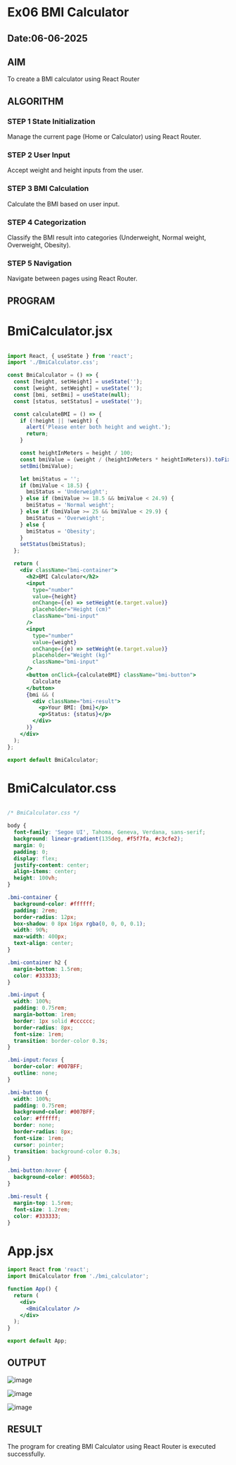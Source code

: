 # Ex06 BMI Calculator
## Date:06-06-2025

## AIM
To create a BMI calculator using React Router 

## ALGORITHM
### STEP 1 State Initialization
Manage the current page (Home or Calculator) using React Router.

### STEP 2 User Input
Accept weight and height inputs from the user.

### STEP 3 BMI Calculation
Calculate the BMI based on user input.

### STEP 4 Categorization
Classify the BMI result into categories (Underweight, Normal weight, Overweight, Obesity).

### STEP 5 Navigation
Navigate between pages using React Router.

## PROGRAM
# BmiCalculator.jsx
```jsx

import React, { useState } from 'react';
import './BmiCalculator.css';

const BmiCalculator = () => {
  const [height, setHeight] = useState('');
  const [weight, setWeight] = useState('');
  const [bmi, setBmi] = useState(null);
  const [status, setStatus] = useState('');

  const calculateBMI = () => {
    if (!height || !weight) {
      alert('Please enter both height and weight.');
      return;
    }

    const heightInMeters = height / 100;
    const bmiValue = (weight / (heightInMeters * heightInMeters)).toFixed(2);
    setBmi(bmiValue);

    let bmiStatus = '';
    if (bmiValue < 18.5) {
      bmiStatus = 'Underweight';
    } else if (bmiValue >= 18.5 && bmiValue < 24.9) {
      bmiStatus = 'Normal weight';
    } else if (bmiValue >= 25 && bmiValue < 29.9) {
      bmiStatus = 'Overweight';
    } else {
      bmiStatus = 'Obesity';
    }
    setStatus(bmiStatus);
  };

  return (
    <div className="bmi-container">
      <h2>BMI Calculator</h2>
      <input
        type="number"
        value={height}
        onChange={(e) => setHeight(e.target.value)}
        placeholder="Height (cm)"
        className="bmi-input"
      />
      <input
        type="number"
        value={weight}
        onChange={(e) => setWeight(e.target.value)}
        placeholder="Weight (kg)"
        className="bmi-input"
      />
      <button onClick={calculateBMI} className="bmi-button">
        Calculate
      </button>
      {bmi && (
        <div className="bmi-result">
          <p>Your BMI: {bmi}</p>
          <p>Status: {status}</p>
        </div>
      )}
    </div>
  );
};

export default BmiCalculator;


```
# BmiCalculator.css
```css

/* BmiCalculator.css */

body {
  font-family: 'Segoe UI', Tahoma, Geneva, Verdana, sans-serif;
  background: linear-gradient(135deg, #f5f7fa, #c3cfe2);
  margin: 0;
  padding: 0;
  display: flex;
  justify-content: center;
  align-items: center;
  height: 100vh;
}

.bmi-container {
  background-color: #ffffff;
  padding: 2rem;
  border-radius: 12px;
  box-shadow: 0 8px 16px rgba(0, 0, 0, 0.1);
  width: 90%;
  max-width: 400px;
  text-align: center;
}

.bmi-container h2 {
  margin-bottom: 1.5rem;
  color: #333333;
}

.bmi-input {
  width: 100%;
  padding: 0.75rem;
  margin-bottom: 1rem;
  border: 1px solid #cccccc;
  border-radius: 8px;
  font-size: 1rem;
  transition: border-color 0.3s;
}

.bmi-input:focus {
  border-color: #007BFF;
  outline: none;
}

.bmi-button {
  width: 100%;
  padding: 0.75rem;
  background-color: #007BFF;
  color: #ffffff;
  border: none;
  border-radius: 8px;
  font-size: 1rem;
  cursor: pointer;
  transition: background-color 0.3s;
}

.bmi-button:hover {
  background-color: #0056b3;
}

.bmi-result {
  margin-top: 1.5rem;
  font-size: 1.2rem;
  color: #333333;
}


```
# App.jsx
```jsx
import React from 'react';
import BmiCalculator from './bmi_calculator';

function App() {
  return (
    <div>
      <BmiCalculator />
    </div>
  );
}

export default App;

```

## OUTPUT

![image](https://github.com/user-attachments/assets/0a908f32-4a3e-48da-8cc5-66a650978e08)

![image](https://github.com/user-attachments/assets/66c472f9-298d-4010-b896-089f69c04050)

![image](https://github.com/user-attachments/assets/f8aa10c1-da7b-4792-af35-58b0d27ccf52)



## RESULT
The program for creating BMI Calculator using React Router is executed successfully.
